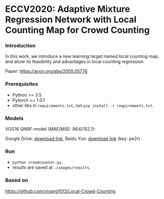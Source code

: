 # ECCV2020: Adaptive Mixture Regression Network with Local Counting Map for Crowd Counting


### Introduction

In this work, we introduce a new learning target named local counting map, and
show its feasibility and advantages in local counting regression. 

Paper: https://arxiv.org/abs/2005.05776


### Prerequisites
  - Python >= 3.5
  - Pytorch >= 1.0.1
  - other libs in ```requirements.txt```, run ```pip install -r requirements.txt```.

### Models
VGG16
QNRF-model (MAE/MSE: 86.6/152.1):

Google Drive: [download link](https://drive.google.com/open?id=1btZa7ltAwqQe0CDa41P67EtTdY0iJOfh),
Baidu Yun: [download link](https://pan.baidu.com/s/1humECw3oz4xRbWy5CaakZQ) (key: pe2r) 

### Run
- ```python crowdcounter.py```.
- results are saved at ```./images/results```.

### Based on
https://github.com/xiyang1012/Local-Crowd-Counting
